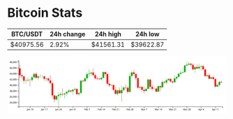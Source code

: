 # Bitcoin Stats

BTC/USDT|24h change|24h high|24h low|
|---|---|---|---|
|$40975.56|2.92%|$41561.31|$39622.87|

<img src="./chart.svg">
